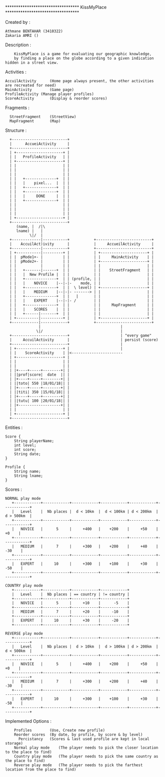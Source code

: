 ********************************** KissMyPlace **********************************

Created by :
	
	Athmane BENTAHAR (3410322)
	Zakaria	AMRI ()

Description :

	    KissMyPlace is a game for evaluating our geographic knowledge,
        by finding a place on the globe according to a given indication hidden in a street view.

Activities :

	AccuilActivity		(Home page always present, the other activities are recreated for need)
	MainActivity		(Game page)
	ProfileActivity	(Manage player profiles)
	ScoreActivity		(Display & reorder scores)

Fragments :
	  
	  StreetFragment 	(StreetView)
	  MapFragment		(Map)

Structure :

	  +-------------------------+
	  |      AccueiActivity     |
	  +-------------------------+
	  | +---------------------+ |
	  | |   ProfileActivity   | |
	  | +---------------------+ |
	  | |                     | |
	  | |                     | |
	  | |                     | |
	  | |   +--------------+  | |
	  | |   |    pixel...  |  | |
	  | |   +--------------+  | |
	  | |   +--------------+  | |
	  | |   |     DONE     |  | |
	  | |   +--------------+  | |
	  | |                     | |
	  | |                     | |
	  | |                     | |
	  | +---------------------+ |
	  +-------------------------+
         (name, |  /|\
         lname) |   |
               \|/  |
      +-------------|-----------+           +-------------------------+
      |    AccuilAct)ivity      |           |     AccueilActivity     |
      +-------------|-----------+           +-------------------------+
      | +-----------|---------+ |           | +---------------------+ |
      | |  pMode1+- |         | |           | |     MainActivity    | |
      | |  pMode2+- |         | |           | +---------------------+ |
      | |           |         | |           | |                     | |
      | |   +-------|------+  | |           | |    StreetFragment   | |
      | |   |  New Profile |  | |           | |                     | |
      | |   +--------------+  | | (profile, | |                     | |
      | |   |    NOVICE    |--|-|-    mode, | |                     | |
      | |   +--------------+  | |  \ level) | +---------------------+ |
      | |   |    MEDIUM    |--|-|- -------> | |                     | |
      | |   +--------------+  | |   |       | |                     | |
      | |   |    EXPERT    |--|-|- /        | |                     | |
      | |   +--------------+  | |           | |     MapFragment     | |
      | |   |    SCORES    |  | |           | |                     | |
      | |   +------|-------+  | |           | |                     | |
      | +----------|----------+ |           | +---------------------+ |
      +------------|------------+           +-------------------------+
                   |                                    |
                  \|/                                   |
      +-------------------------+                       | "every game"
      |     AccuilActivity      |                       | persist (score)
      +-------------------------+                       |
      | +---------------------+ |                       |
      | |    ScoreActivity    | |<-----------------------
      | +---------------------+ |
      | |                     | |
      | |                     | |
      | |+----+-----+--------+| |
      | ||prof|score|  date  || |
      | |+----+-----+--------+| |
      | ||toto| 550 |18/01/18|| |
      | |+----+-----+--------+| |
      | ||titi| 350 |15/01/18|| |
      | |+----+-----+--------+| |
      | ||tutu| 100 |20/01/18|| |
      | |+-------------------+| |
      | |                     | |
      | +---------------------+ |
      +-------------------------+


Entities :

    Score {
        String playerName;
        int level;
        int score;
        String date;
    }

    Profile {
        String name;
        String lname;
    }

Scores :

	NORMAL play mode
       +------------+------------+------------+------------+------------+------------+
       |   Level    |  Nb places |  d < 10km  |  d < 100km | d < 200km  | d > 500km  |
       +------------+------------+------------+------------+------------+------------+
       |   NOVICE   |      5     |     +400   |    +200    |     +50    |      +0    |
       +------------+------------+------------+------------+------------+------------+
       |   MEDIUM   |      7     |     +300   |    +200    |     +40    |     -30    |
       +------------+------------+------------+------------+------------+------------+
       |   EXPERT   |     10     |     +300   |    +100    |     +30    |     -50    |
       +------------+------------+------------+------------+------------+------------+

	COUNTRY play mode
       +------------+------------+------------+------------+
       |   Level    |  Nb places | == country | != country |
       +------------+------------+------------+------------+
       |   NOVICE   |      5     |     +10    |      -5    |
       +------------+------------+------------+------------+
       |   MEDIUM   |      7     |     +20    |     -10    |
       +------------+------------+------------+------------+
       |   EXPERT   |     10     |     +30    |     -20    |
       +------------+------------+------------+------------+

	REVERSE play mode
       +------------+------------+------------+------------+------------+------------+
       |   Level    |  Nb places |  d > 10km  |  d > 100km | d > 200km  | d < 500km  |
       +------------+------------+------------+------------+------------+------------+
       |   NOVICE   |      5     |     +400   |    +200    |     +50    |      +0    |
       +------------+------------+------------+------------+------------+------------+
       |   MEDIUM   |      7     |     +300   |    +200    |     +40    |     -30    |
       +------------+------------+------------+------------+------------+------------+
       |   EXPERT   |     10     |     +300   |    +100    |     +30    |     -50    |
       +------------+------------+------------+------------+------------+------------+
       
Implemented Options :

	    Profiles		(Use, Create new profile)
	    Reorder scores	(By date, by profile, by score & by level)
          Percistancy   (Scores & last used profile are kept in local storage)
	    Normal play mode	(The player needs to pick the closer location to the place to find)
	    Country play mode	(The player needs to pick the same country as the place to find)
	    Reverse play mode	(The player needs to pick the farthest location from the place to find)
